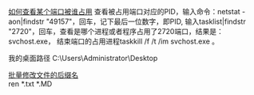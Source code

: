 [如何查看某个端口被谁占用](http://jingyan.baidu.com/article/3c48dd34491d47e10be358b8.html)
查看被占用端口对应的PID，输入命令：netstat -aon|findstr "49157"，回车，记下最后一位数字，即PID,
输入tasklist|findstr "2720"，回车，查看是哪个进程或者程序占用了2720端口，结果是：svchost.exe，
结束端口的占用进程taskkill /f /t /im svchost.exe 。

我的桌面路径 C:\Users\Administrator\Desktop

[批量修改文件的后缀名](http://jingyan.baidu.com/article/e9fb46e196ea187521f7661a.html)  
ren *.txt *.MD